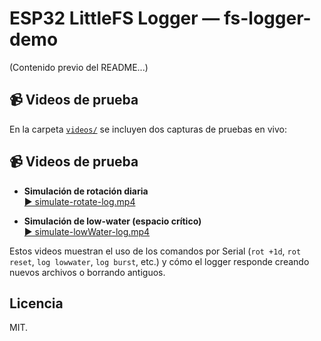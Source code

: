 # ESP32 LittleFS Logger — fs-logger-demo

(Contenido previo del README...)


## 📹 Videos de prueba

En la carpeta [`videos/`](./videos) se incluyen dos capturas de pruebas en vivo:

## 📹 Videos de prueba

- **Simulación de rotación diaria**  
  [▶ simulate-rotate-log.mp4](https://github.com/theinsideshine/fs_logger_demo/raw/main/videos/simulate-rotate-log.mp4)

- **Simulación de low-water (espacio crítico)**  
  [▶ simulate-lowWater-log.mp4](https://github.com/theinsideshine/fs_logger_demo/raw/main/videos/simulate-lowWater-log.mp4)



Estos videos muestran el uso de los comandos por Serial (`rot +1d`, `rot reset`, 
`log lowwater`, `log burst`, etc.) y cómo el logger responde creando nuevos archivos o borrando antiguos.


## Licencia
MIT.
